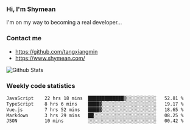 ### Hi, I'm Shymean

I'm on my way to becoming a real developer...

### Contact me

- <https://github.com/tangxiangmin>
- <https://www.shymean.com/>

![Github Stats](https://github-readme-stats.vercel.app/api?username=tangxiangmin&show_icons=true&theme=dark)


###  Weekly code statistics

<!--START_SECTION:waka-->

```txt
JavaScript    22 hrs 18 mins  █████████████▒░░░░░░░░░░░   52.81 %
TypeScript    8 hrs 6 mins    ████▓░░░░░░░░░░░░░░░░░░░░   19.17 %
Vue.js        7 hrs 52 mins   ████▓░░░░░░░░░░░░░░░░░░░░   18.65 %
Markdown      3 hrs 29 mins   ██░░░░░░░░░░░░░░░░░░░░░░░   08.25 %
JSON          10 mins         ░░░░░░░░░░░░░░░░░░░░░░░░░   00.42 %
```

<!--END_SECTION:waka-->